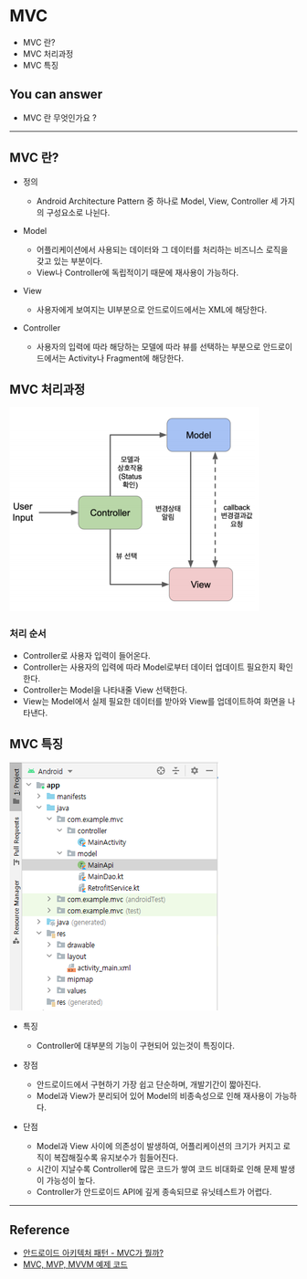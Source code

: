 # MVC
<!--Table of Contents-->
- MVC 란?
- MVC 처리과정
- MVC 특징

<!-- 어떤 질문을 대답할 수 있어야 하는지-->
## You can answer
- MVC 란 무엇인가요 ?

<!--Contents-->

---
## MVC 란?
- 정의
  * Android Architecture Pattern 중 하나로 Model, View, Controller 세 가지의 구성요소로 나뉜다.

- Model
  * 어플리케이션에서 사용되는 데이터와 그 데이터를 처리하는 비즈니스 로직을 갖고 있는 부분이다.
  * View나 Controller에 독립적이기 때문에 재사용이 가능하다.

- View
  * 사용자에게 보여지는 UI부분으로 안드로이드에서는 XML에 해당한다.

- Controller
  * 사용자의 입력에 따라 해당하는 모델에 따라 뷰를 선택하는 부분으로 안드로이드에서는 Activity나 Fragment에 해당한다.

## MVC 처리과정
  ![MVCProcess](./img/MVCProcess.PNG)
  ### 처리 순서
  * Controller로 사용자 입력이 들어온다.
  * Controller는 사용자의 입력에 따라 Model로부터 데이터 업데이트 필요한지 확인한다.
  * Controller는 Model을 나타내줄 View 선택한다.
  * View는 Model에서 실제 필요한 데이터를 받아와 View를 업데이트하여 화면을 나타낸다.

## MVC 특징
![MVCPackage](./img/MVCPackage.PNG)
  - 특징
    * Controller에 대부분의 기능이 구현되어 있는것이 특징이다.


  - 장점
    * 안드로이드에서 구현하기 가장 쉽고 단순하며, 개발기간이 짧아진다.
    * Model과 View가 분리되어 있어 Model의 비종속성으로 인해 재사용이 가능하다.

  - 단점
    * Model과 View 사이에 의존성이 발생하여, 어플리케이션의 크기가 커지고 로직이 복잡해질수록 유지보수가 힘들어진다.
    * 시간이 지날수록 Controller에 많은 코드가 쌓여 코드 비대화로 인해 문제 발생이 가능성이 높다.
    * Controller가 안드로이드 API에 깊게 종속되므로 유닛테스트가 어렵다.

---
## Reference
- [안드로이드 아키텍처 패턴 - MVC가 뭘까?](https://velog.io/@jojo_devstory/%EC%95%88%EB%93%9C%EB%A1%9C%EC%9D%B4%EB%93%9C-%EC%95%84%ED%82%A4%ED%85%8D%EC%B3%90-%ED%8C%A8%ED%84%B4-MVC%EA%B0%80-%EB%AD%98%EA%B9%8C)
- [MVC, MVP, MVVM 예제 코드](https://github.com/rkdmf1026/AndroidArchitectureTest)
